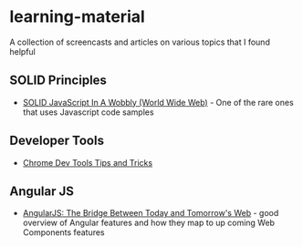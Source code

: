 # learning-material
A collection of screencasts and articles on various topics that I found helpful

SOLID Principles
----------------
* [SOLID JavaScript In A Wobbly (World Wide Web)](https://www.youtube.com/watch?v=TAVn7s-kO9o) - One of the rare ones that uses Javascript code samples


Developer Tools
---------------
* [Chrome Dev Tools Tips and Tricks](https://developer.chrome.com/devtools/docs/tips-and-tricks)

Angular JS
----------
* [AngularJS: The Bridge Between Today and Tomorrow's Web](https://www.youtube.com/watch?v=Po2JDV6Iebc) - good overview of Angular features and how they map to up coming Web Components features